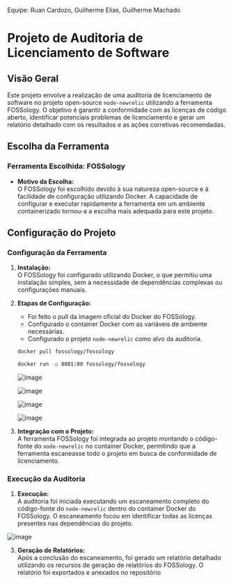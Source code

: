 Equipe: Ruan Cardozo, Guilherme Elias, Guilherme Machado

# Projeto de Auditoria de Licenciamento de Software

## Visão Geral
Este projeto envolve a realização de uma auditoria de licenciamento de software no projeto open-source `node-newrelic` utilizando a ferramenta FOSSology. O objetivo é garantir a conformidade com as licenças de código aberto, identificar potenciais problemas de licenciamento e gerar um relatório detalhado com os resultados e as ações corretivas recomendadas.

## Escolha da Ferramenta
### Ferramenta Escolhida: FOSSology
- **Motivo da Escolha:**  
  O FOSSology foi escolhido devido à sua natureza open-source e à facilidade de configuração utilizando Docker. A capacidade de configurar e executar rapidamente a ferramenta em um ambiente containerizado tornou-a a escolha mais adequada para este projeto.

## Configuração do Projeto
### Configuração da Ferramenta
1. **Instalação:**  
   O FOSSology foi configurado utilizando Docker, o que permitiu uma instalação simples, sem a necessidade de dependências complexas ou configurações manuais.

2. **Etapas de Configuração:**  
   - Foi feito o pull da imagem oficial do Docker do FOSSology.
   - Configurado o container Docker com as variáveis de ambiente necessárias.
   - Configurado o projeto `node-newrelic` como alvo da auditoria.
    ```bash
    docker pull fossology/fossology
    ```
    ```bash
    docker run -p 8081:80 fossology/fossology
    ```
   ![image](https://github.com/user-attachments/assets/3ee9ad25-f7e3-433c-aa73-9fe3a9263033)

   ![image](https://github.com/user-attachments/assets/bd6c7405-df57-4035-ad8c-a998e1250d8e)

   ![image](https://github.com/user-attachments/assets/dc7f9197-db9e-444c-b1c9-3be61491c275)

   ![image](https://github.com/user-attachments/assets/b874cfbe-6fe3-4bf8-9846-d32a05dc1a93)

4. **Integração com o Projeto:**  
   A ferramenta FOSSology foi integrada ao projeto montando o código-fonte do `node-newrelic` no container Docker, permitindo que a ferramenta escaneasse todo o projeto em busca de conformidade de licenciamento.

### Execução da Auditoria
1. **Execução:**  
   A auditoria foi iniciada executando um escaneamento completo do código-fonte do `node-newrelic` dentro do container Docker do FOSSology. O escaneamento focou em identificar todas as licenças presentes nas dependências do projeto.
   
  ![image](https://github.com/user-attachments/assets/bd6c7405-df57-4035-ad8c-a998e1250d8e)

3. **Geração de Relatórios:**  
   Após a conclusão do escaneamento, foi gerado um relatório detalhado utilizando os recursos de geração de relatórios do FOSSology. O relatório foi exportados e anexados no repositório



